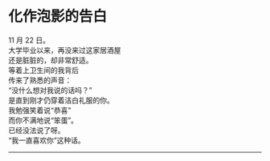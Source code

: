 # 化作泡影的告白

11 月 22 日。
\
大学毕业以来，再没来过这家居酒屋
\
还是脏脏的，却非常舒适。
\
等着上卫生间的我背后
\
传来了熟悉的声音：
\
“没什么想对我说的话吗？”
\
是直到刚才仍穿着洁白礼服的你。
\
我勉强笑着说“恭喜”
\
而你不满地说“笨蛋”。
\
已经没法说了呀。
\
“我一直喜欢你”这种话。

---
